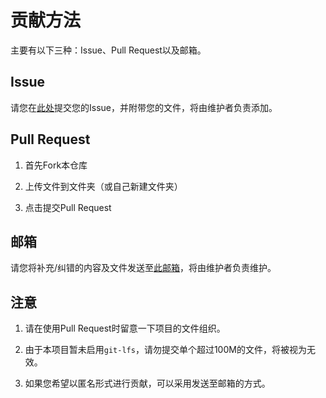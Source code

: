 # 贡献方法

主要有以下三种：Issue、Pull Request以及邮箱。

## Issue

请您在[此处](https://github.com/npu-cs/SurviveNWPU-CSManual/issues/new)提交您的Issue，并附带您的文件，将由维护者负责添加。

## Pull Request

1. 首先Fork本仓库

2. 上传文件到文件夹（或自己新建文件夹）

3. 点击提交Pull Request

## 邮箱

请您将补充/纠错的内容及文件发送至[此邮箱](mailto:1985871043@qq.com)，将由维护者负责维护。

## 注意

1. 请在使用Pull Request时留意一下项目的文件组织。

2. 由于本项目暂未启用`git-lfs`，请勿提交单个超过100M的文件，将被视为无效。

3. 如果您希望以匿名形式进行贡献，可以采用发送至邮箱的方式。
